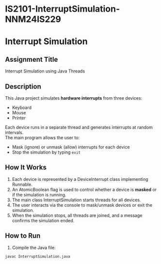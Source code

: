 # IS2101-InterruptSimulation-NNM24IS229
# Interrupt Simulation

## Assignment Title
Interrupt Simulation using Java Threads

## Description
This Java project simulates **hardware interrupts** from three devices:  
- Keyboard  
- Mouse  
- Printer  

Each device runs in a separate thread and generates interrupts at random intervals.  
The main program allows the user to:  
- Mask (ignore) or unmask (allow) interrupts for each device  
- Stop the simulation by typing `exit`

## How It Works
1. Each device is represented by a DeviceInterrupt class implementing Runnable.
2. An AtomicBoolean flag is used to control whether a device is **masked** or if the simulation is running.
3. The main class InterruptSimulation starts threads for all devices.
4. The user interacts via the console to mask/unmask devices or exit the simulation.
5. When the simulation stops, all threads are joined, and a message confirms the simulation ended.

## How to Run
1. Compile the Java file:
```bash
javac InterruptSimulation.java
